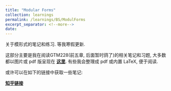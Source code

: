```yaml
---
title: "Modular Forms"
collection: learnings
permalink: /learnings/BS/ModulForms
excerpt_separator: <!--more-->
date: 
---
```

关于模形式的笔记和练习. 等我寒假更新. 
<!--more-->

这部分主要是我在阅读GTM228(前五章, 后面暂时鸽了)的相关笔记和习题, 大多数都以图片或 pdf 版呈现在 **[这里](https://github.com/NicolasKeng/Exercises/tree/main/%E4%BB%A3%E6%95%B0%E6%95%B0%E8%AE%BA)**. 
有些我会整理成 pdf 或内置 LaTeX, 便于阅读. 

或许可以在如下的链接中获取一些笔记:

**[知乎链接](https://www.zhihu.com/people/nicolas-keng)**
